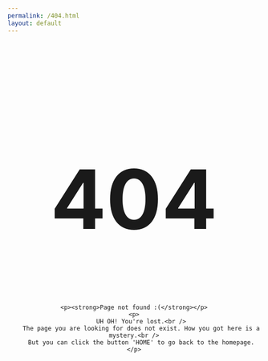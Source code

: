 ```yaml
---
permalink: /404.html
layout: default
---
```


<center>
    <h1 style="font-size: 164px; font-weight: bold;">404</h1>

    <p><strong>Page not found :(</strong></p>
    <p>
        UH OH! You're lost.<br />
        The page you are looking for does not exist. How you got here is a mystery.<br />
        But you can click the button 'HOME' to go back to the homepage.
    </p>
</center>
